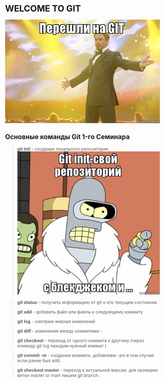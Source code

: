 # WELCOME TO GIT
![](welcome.jpg)




## Основные команды Git 1-го Семинара

> **git init** - создание локального репозитория.
![](init.jpg)

> **git status** - получить информацию от git о его текущем состоянии.

> **git add** - добавить файл или файлы к следующему коммиту

> **git log** - смотрим жернал изменений

> **git diff** - изменения между коммитами - 

> **git checkout** – переход от одного коммита к другому (через команду git log находим нужный коммит )

> **git commit -m** - создание коммита. добавляем -am в том случае если ранее был add.

> **git checkout master** - переход к актуальной версии. для проверки ветки master or main пишем git branch.





